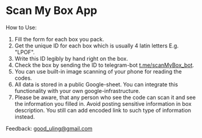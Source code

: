 # Scan My Box App

How to Use:

1. Fill the form for each box you pack.
2. Get the unique ID for each box which is usually 4 latin letters E.g. "LPOF".
3. Write this ID legibly by hand right on the box.
4. Check the box by sending the ID to telegram-bot [t.me/scanMyBox_bot](https://t.me/scanMyBox_bot).
5. You can use built-in image scanning of your phone for reading the codes.   
6. All data is stored in a public Google-sheet. You can integrate this functionality with your own google-infrastructure.
7. Please be aware, that any person who see the code can scan it and see the information you filled in. Avoid posting sensitive information in box description.
You still can add encoded link to such type of information instead.
   
Feedback: good_uling@gmail.com